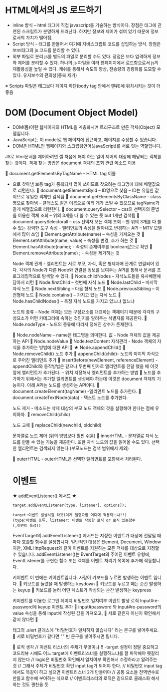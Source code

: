 # HTML에서의 JS 로드하기 

- inline 방식 – html 태그에 직접 javascript를 기술하는 방식이다. 장점은 태그에 관련된 스크립트가 분명하게 드러난다. 하지만 정보와 제어가 섞여 있기 때문에 정보로서의 가치가 떨어짐. 
- Script 방식 - <script></script> 태그를 만들어서 여기에 자바스크립트 코드를 삽입하는 방식. 장점은 html태그와 js 코드를 분리할 수 있다.
- 외부 파일로 분리
js를 별도의 파일로 분리할 수도 있다. 장점은 보다 엄격하게 정보와 제어를 분리할 수 있다. 하나의 js 파일을 여러 웹페이지에서 로드함으로서 js의 재활용성을 높일 수 있다. 캐쉬를 통해서 속도의 향상, 전송량의 경량화를 도모할 수 있다. 유지보수의 편의성(중복 제거)

※ Scripts 파일은 태그보다 페이지 하단(body tag 안에서 맨뒤)에 위치시키는 것이 더 좋음

# DOM (Document Object Model)

- DOM(돔)이란 웹페이지의 HTML을 계층화시켜 트리구조로 만든 객체(Object) 모델입니다.
- JavaScript는 이 model로 웹 페이지에 접근하고, 페이지를 수정할 수 있습니다.
- DOM은 HTML인 웹페이지와 스크립팅언어(JavaScript)를 서로 잇는 역할입니다.

JS로 html문서를 제어하려면 젤 처음에 해야 하는 일이 제어의 대상에 해당되는 객체를 찾는 것이다. 객체 찾는 방법은 document 객체의 조회 관련 메소드 이용

	document.getElementsByTagName – HTML tag 이름 <ul> <li> <p> <div> 으로 찾아냄 보통 tag가 중복되서 많이 쓰이므로 찾으려는 태그명에 대해 배열값으로 리턴한다. 
	document.getElementsById – ID명으로 찾음 – ID는 유일한 값이므로 유일한 객체만 검색됨
	document.getElementsByClassName - class명으로 찾아냄 – 클래스도 같은 이름으로 여러 개가 쓰일 수 있으므로 tagName과 같게 배열값으로 리턴한다.
	document.querySelector – css의 선택자의 문법을 이용한 객체 조회 – 위의 3개를 다 쓸 수 있는 듯 but 1개만 검색됨
	document.querySelectorall – css 선택자 모든 객체 조회 – 맨 위의 3개를 다 쓸 수 있는 강력한 도구
속성 - 엘리먼트의 속성을 알아내고 변경하는 API – MTV 모델에서 많이 쓰임
	Element.getAttribute(name) – 속성을 가져오는 것
	Element.setAttribute(name, value) – 속성을 변경, 추가 하는 것
	Element.hasAttribute(name); - 속성의 존재여부를 boolean값으로 확인
	Element.removeAttribute(name) ; - 속성을 제거하는 것

Node 객체
관계 - 엘리먼트는 서로 부모, 자식, 혹은 형제자매 관계로 연결되어 있다. 각각의 Node가 다른 Node와 연결된 정보를 보여주는 API를 통해서 문서를 프로그래밍적으로 탐색할 수 있다.
	Node.childNodes – 자식노드들을 유사배열에 담아서 리턴
	Node.firstChild – 첫번째 자식 노드
	Node.lastChild – 마지막 자식 노드
	Node.nextSibling – 다음 형제 노드
	Node.previousSibling – 이전형제 노드
	Node.contains() – 가지고 있는 자식 노드
	Node.hasChildNodes() – 특정 자식 노드를 가지고 있느냐 없느냐

노드의 종류 - Node 객체는 모든 구성요소를 대표하는 객체이기 때문에 각각의 구성요소가 어떤 카테고리에 속하는 것인지를 알려주는 식별자를 제공한다. 
	Node.nodeType - 노드의 종류에 따라서 정해진 상수가 존재한다. 

	Node.nodeName – name은 태그명을 의미한다.
값 - Node 객체의 값을 제공하는 API
	Node.nodeValue
	Node.textContent
자식관리 - Node 객체의 자식을 추가하는 방법에 대한 API
	★ Node.appendChild()
	Node.removeChild()
노드 추가
	appendChild(child)- 노드의 마지막 자식으로 주어진 엘리먼트 추가
	insertBefore(newElement, referenceElement) - appendChild와 동작방법은 같으나 두번째 인자로 엘리먼트를 전달 했을 때 이것 앞에 엘리먼트가 추가된다. – 위치 지정해서 엘리먼트를 추가하는 방법
	노드를 추가하기 위해서는 추가할 엘리먼트를 생성해야 하는데 이것은 document 객체의 기능이다. 아래 API는 노드를 생성하는 API이다.
	document.createElement(tagName) -엘리먼트 노드를 추가한다.
	document.createTextNode(data)  - 텍스트 노드를 추가한다.

노드 제거 - 메소드는 삭제 대상의 부모 노드 객체의 것을 실행해야 한다는 점에 유의하자.
	removeChild(child)


노드 교체 
	replaceChild(newchild, oldchild)


문자열로 노드 제어 (위의 방법보다 훨씬 쉬움)
	innerHTML - 문자열로 자식 노드를 만들 수 있는 기능을 제공한다. 또한 자식 노드의 값을 읽어올 수도 있다. 선택한 엘리먼트는 검색되지 않는다 (부모노드는 검색 범위에서 제외)

	outerHTML - outerHTML은 선택한 엘리먼트를 포함해서 처리된다.

# 이벤트

★ addEventListener() 메서드 ★

<code>target.addEventListener(type, listener[, options]);</code>

<code>target:이벤트 발생시킬 타겟(이게 젤중요함 어디에 적용되느냐!!)  (type:이벤트 종류, listener: 이벤트 작동할 로직 or 로직 있는함수
[,이벤트 특성])</code>

EventTarget의 addEventListener() 메서드는 지정한 이벤트가 대상에 전달될 때마다 호출할 함수를 설정합니다. 일반적인 대상은 Element, Document, Window지만, XMLHttpRequest와 같이 이벤트를 지원하는 모든 객체를 대상으로 지정할 수 있습니다.
addEventListener()는 EventTarget의 주어진 이벤트 유형에, EventListener를 구현한 함수 또는 객체를 이벤트 처리기 목록에 추가해 작동합니다.

키이벤트
이 번에는 키이벤트입니다.
사람이 키보드를 누르면 발생하는 이벤트 입니다.
	키보드를 눌렀을 때 발생하는 keydown
	키보드를 누르고 떼는 순간 발생하는 keyup
	키보드를 눌러 어떤 텍스트가 작성되는 순간 발생하는 keypress

키이벤트를 이용한 로그인 페이지 비밀번호 일치여부 이벤트 발생 로직
Input#re-password에 keyup 이벤트 추가
	input#password 와 input#re-password의 value 속성을 통해 input에 작성된 값을 가져오고,
	서로 같은지 아닌지 확인해서 같지 않다면 
	<p>태그의 .alert 클래스에 "비밀번호가 일치하지 않습니다" 라는 문구를 넣어주세요.
	서로 비밀번호가 같다면 "" 빈 문구를 넣어주시면 됩니다.

 로직 생각 
// 이벤트 리스너의 주체가 무엇이냐 !! -target 설정이 정말 중요하고 코드리뷰 시에도 어느 target에 이벤트리스너를 실행하느냐를 잘 파악해야 헷갈리지 않는다
// logic은 비밀번호 확인에서 일치여부 확인해서 수정하라고 알려주는 것 
// 그래서 주체가 비밀번호 확인 input tag가 되어야 한다.
// 비밀번호 input tag에서도 똑같이 하고 싶으면 이벤트리스너 2개 만들어야 
// 공통 요소들 전역변수로 만들고 함수에 부여하는 식으로 
// 이벤트리스터의 로직은 같으므로 클래스화 해서 하는 것도 괜찬을 듯 






